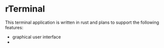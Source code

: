 # rTerminal

This terminal application is written in rust and plans to support
the following features:
- graphical user interface
- 